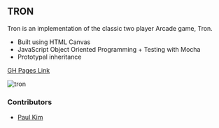 ## TRON

Tron is an implementation of the classic two player Arcade game, Tron. 

  * Built using HTML Canvas
  * JavaScript Object Oriented Programming + Testing with Mocha
  * Prototypal inheritance

[GH Pages Link](https://michaelyons.github.io/game-time/)

![tron](https://user-images.githubusercontent.com/35910428/47128086-22070400-d24d-11e8-84aa-b03dc63e19af.gif)

### Contributors
* [Paul Kim](https://github.com/sojurner)
